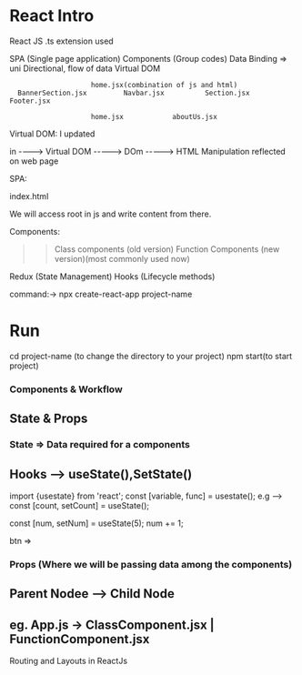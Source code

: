 # React Intro

React JS
.ts extension used

SPA (Single page application)
Components (Group codes)
Data Binding => uni Directional, flow of data
Virtual DOM

                        home.jsx(combination of js and html)
      BannerSection.jsx         Navbar.jsx          Section.jsx           Footer.jsx

                        home.jsx            aboutUs.jsx

Virtual DOM:
I updated<p> in <body> ----> Virtual DOM -----> DOm -----> HTML Manipulation reflected on web page

SPA:

index.html

<html>
    <body>
        <div id="root">
        </div>
    </body>
</html>

We will access root in js and write content from there.

Components:

> > Class components (old version)
> > Function Components (new version)(most commonly used now)

Redux (State Management)
Hooks (Lifecycle methods)

command:-> npx create-react-app project-name

# Run
cd project-name (to change the directory to your project)
npm start(to start project)

### Components & Workflow
## State & Props

### State => Data required for a components

<!-- var name = 'DevTown' -->
<!-- State = {
    [
        {

        },
        {

        }
    ]
}-->

## Hooks --> useState(),SetState()

import {usestate} from 'react';
const [variable, func] = usestate();
e.g --> const [count, setCount] = useState();

const [num, setNum] = useState(5);
num += 1;

btn =>

### Props (Where we will be passing data among the components)
## Parent Nodee --> Child Node
## eg. App.js -> ClassComponent.jsx | FunctionComponent.jsx

<FunctionComponent name='DevTown' age={25}>


Routing and Layouts in ReactJs